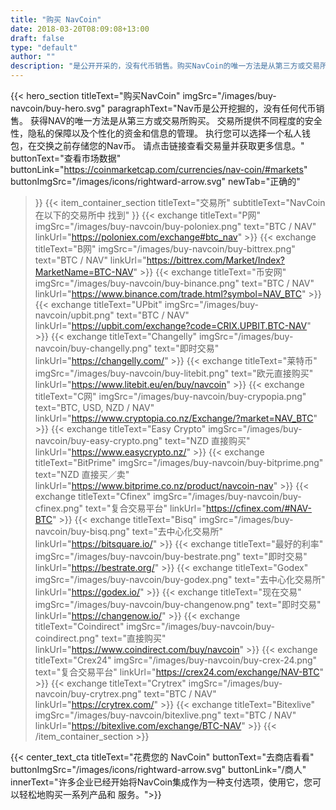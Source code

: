 ```yaml
---
title: "购买 NavCoin"
date: 2018-03-20T08:09:08+13:00
draft: false
type: "default"
author: ""
description: "是公开开采的，没有代币销售。购买NavCoin的唯一方法是从第三方或交易所购买。"
---
```

{{< hero_section
titleText="购买NavCoin"
imgSrc="/images/buy-navcoin/buy-hero.svg"
paragraphText="Nav币是公开挖掘的，没有任何代币销售。 获得NAV的唯一方法是从第三方或交易所购买。 交易所提供不同程度的安全性，隐私的保障以及个性化的资金和信息的管理。 执行您可以选择一个私人钱包，在交换之前存储您的Nav币。 请点击链接查看交易量并获取更多信息。"
buttonText="查看市场数据"
buttonLink="https://coinmarketcap.com/currencies/nav-coin/#markets"
buttonImgSrc="/images/icons/rightward-arrow.svg"
newTab="正确的"
>}}
{{< item_container_section
    titleText="交易所"
    subtitleText="NavCoin在以下的交易所中&nbsp;找到"
>}}
    {{< exchange
        titleText="P网"
        imgSrc="/images/buy-navcoin/buy-poloniex.png"
        text="BTC / NAV"
        linkUrl="https://poloniex.com/exchange#btc_nav"
    >}}
    {{< exchange
        titleText="B网"
        imgSrc="/images/buy-navcoin/buy-bittrex.png"
        text="BTC / NAV"
        linkUrl="https://bittrex.com/Market/Index?MarketName=BTC-NAV"
    >}}
    {{< exchange
        titleText="币安网"
        imgSrc="/images/buy-navcoin/buy-binance.png"
        text="BTC / NAV"
        linkUrl="https://www.binance.com/trade.html?symbol=NAV_BTC"
    >}}
    {{< exchange
         titleText="UPbit"
         imgSrc="/images/buy-navcoin/upbit.png"
         text="BTC / NAV"
         linkUrl="https://upbit.com/exchange?code=CRIX.UPBIT.BTC-NAV"
     >}}
     {{< exchange
          titleText="Changelly"
          imgSrc="/images/buy-navcoin/buy-changelly.png"
          text="即时交易"
          linkUrl="https://changelly.com/"
      >}}
      {{< exchange
           titleText="莱特币"
           imgSrc="/images/buy-navcoin/buy-litebit.png"
           text="欧元直接购买"
           linkUrl="https://www.litebit.eu/en/buy/navcoin"
       >}}
    {{< exchange
        titleText="C网"
        imgSrc="/images/buy-navcoin/buy-crypopia.png"
        text="BTC, USD, NZD / NAV"
        linkUrl="https://www.cryptopia.co.nz/Exchange/?market=NAV_BTC"
    >}}
    {{< exchange
         titleText="Easy Crypto"
         imgSrc="/images/buy-navcoin/buy-easy-crypto.png"
         text="NZD 直接购买"
         linkUrl="https://www.easycrypto.nz/"
     >}}
    {{< exchange
         titleText="BitPrime"
         imgSrc="/images/buy-navcoin/buy-bitprime.png"
         text="NZD 直接买／卖"
         linkUrl="https://www.bitprime.co.nz/product/navcoin-nav"
     >}}
    {{< exchange
        titleText="Cfinex"
        imgSrc="/images/buy-navcoin/buy-cfinex.png"
        text="复合交易平台"
        linkUrl="https://cfinex.com/#NAV-BTC"
    >}}
   {{< exchange
        titleText="Bisq"
        imgSrc="/images/buy-navcoin/buy-bisq.png"
        text="去中心化交易所"
        linkUrl="https://bitsquare.io/"
    >}}
   {{< exchange
        titleText="最好的利率"
        imgSrc="/images/buy-navcoin/buy-bestrate.png"
        text="即时交易"
        linkUrl="https://bestrate.org/"
    >}}
   {{< exchange
        titleText="Godex"
        imgSrc="/images/buy-navcoin/buy-godex.png"
        text="去中心化交易所"
        linkUrl="https://godex.io/"
    >}}
   {{< exchange
        titleText="现在交易"
        imgSrc="/images/buy-navcoin/buy-changenow.png"
        text="即时交易"
        linkUrl="https://changenow.io/"
    >}}
   {{< exchange
        titleText="Coindirect"
        imgSrc="/images/buy-navcoin/buy-coindirect.png"
        text="直接购买"
        linkUrl="https://www.coindirect.com/buy/navcoin"
    >}}
   {{< exchange
        titleText="Crex24"
        imgSrc="/images/buy-navcoin/buy-crex-24.png"
        text="复合交易平台"
        linkUrl="https://crex24.com/exchange/NAV-BTC"
    >}}
   {{< exchange
        titleText="Crytrex"
        imgSrc="/images/buy-navcoin/buy-crytrex.png"
        text="BTC / NAV"
        linkUrl="https://crytrex.com/"
    >}}
    {{< exchange
         titleText="Bitexlive"
         imgSrc="/images/buy-navcoin/bitexlive.png"
         text="BTC / NAV"
         linkUrl="https://bitexlive.com/exchange/BTC-NAV"
     >}}
{{< /item_container_section >}}

{{< center_text_cta
    titleText="花费您的 NavCoin"
    buttonText="去商店看看"
    buttonImgSrc="/images/icons/rightward-arrow.svg"
    buttonLink="/商人"
    innerText="许多企业已经开始将NavCoin集成作为一种支付选项，使用它，您可以轻松地购买一系列产品和&nbsp;服务。">}}
